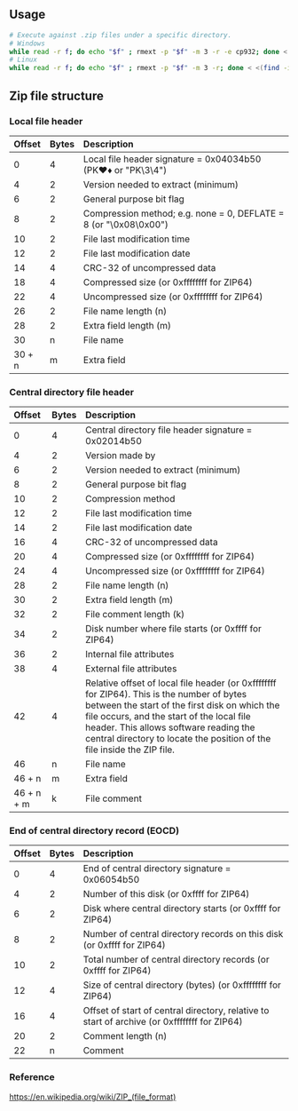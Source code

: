 ## Usage

```bash
# Execute against .zip files under a specific directory.
# Windows
while read -r f; do echo "$f" ; rmext -p "$f" -m 3 -r -e cp932; done < <(find -iname "*.zip")
# Linux
while read -r f; do echo "$f" ; rmext -p "$f" -m 3 -r; done < <(find -iname "*.zip")
```

## Zip file structure

### Local file header

| Offset | Bytes | Description |
|:-|:-|:-|
| 0 | 4 | Local file header signature = 0x04034b50 (PK♥♦ or "PK\3\4")
| 4 | 2 | Version needed to extract (minimum)
| 6 | 2 | General purpose bit flag
| 8 | 2 | Compression method; e.g. none = 0, DEFLATE = 8 (or "\0x08\0x00")
| 10 | 2 | File last modification time
| 12 | 2 | File last modification date
| 14 | 4 | CRC-32 of uncompressed data
| 18 | 4 | Compressed size (or 0xffffffff for ZIP64)
| 22 | 4 | Uncompressed size (or 0xffffffff for ZIP64)
| 26 | 2 | File name length (n)
| 28 | 2 | Extra field length (m)
| 30 | n | File name
| 30 + n | m | Extra field

### Central directory file header

| Offset | Bytes | Description |
|:-|:-|:-|
| 0 | 4 | Central directory file header signature = 0x02014b50
| 4 | 2 | Version made by
| 6 | 2 | Version needed to extract (minimum)
| 8 | 2 | General purpose bit flag
| 10 | 2 | Compression method
| 12 | 2 | File last modification time
| 14 | 2 | File last modification date
| 16 | 4 | CRC-32 of uncompressed data
| 20 | 4 | Compressed size (or 0xffffffff for ZIP64)
| 24 | 4 | Uncompressed size (or 0xffffffff for ZIP64)
| 28 | 2 | File name length (n)
| 30 | 2 | Extra field length (m)
| 32 | 2 | File comment length (k)
| 34 | 2 | Disk number where file starts (or 0xffff for ZIP64)
| 36 | 2 | Internal file attributes
| 38 | 4 | External file attributes
| 42 | 4 | Relative offset of local file header (or 0xffffffff for ZIP64). This is the number of bytes between the start of the first disk on which the file occurs, and the start of the local file header. This allows software reading the central directory to locate the position of the file inside the ZIP file.
| 46 | n | File name
| 46 + n | m | Extra field
| 46 + n + m | k | File comment

### End of central directory record (EOCD)

| Offset | Bytes | Description |
|:-|:-|:-|
| 0 | 4 | End of central directory signature = 0x06054b50
| 4 | 2 | Number of this disk (or 0xffff for ZIP64)
| 6 | 2 | Disk where central directory starts (or 0xffff for ZIP64)
| 8 | 2 | Number of central directory records on this disk (or 0xffff for ZIP64)
| 10 | 2 | Total number of central directory records (or 0xffff for ZIP64)
| 12 | 4 | Size of central directory (bytes) (or 0xffffffff for ZIP64)
| 16 | 4 | Offset of start of central directory, relative to start of archive (or 0xffffffff for ZIP64)
| 20 | 2 | Comment length (n)
| 22 | n | Comment

### Reference

https://en.wikipedia.org/wiki/ZIP_(file_format)